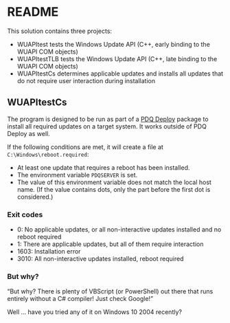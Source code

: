 # README

This solution contains three projects:

* WUAPItest tests the Windows Update API (C++, early binding to the WUAPI COM objects)
* WUAPItestTLB tests the Windows Update API (C++, late binding to the WUAPI COM objects)
* WUAPItestCs determines applicable updates and installs all updates that do not require user interaction during installation


## WUAPItestCs

The program is designed to be run as part of a [PDQ Deploy](https://www.pdq.com/) package to install all required updates
on a target system. It works outside of PDQ Deploy as well.

If the following conditions are met, it will create a file at `C:\Windows\reboot.required`:

* At least one update that requires a reboot has been installed.
* The environment variable `PDQSERVER` is set.
* The value of this environment variable does not match the local host name. (If the value contains dots, only the part
  before the first dot is considered.)

### Exit codes

* 0: No applicable updates, or all non-interactive updates installed and no reboot required
* 1: There are applicable updates, but all of them require interaction
* 1603: Installation error
* 3010: All non-interactive updates installed, reboot required

### But why?

“But why? There is plenty of VBScript (or PowerShell) out there that runs entirely without a C# compiler! Just check Google!”

Well ... have you tried any of it on Windows 10 2004 recently?
